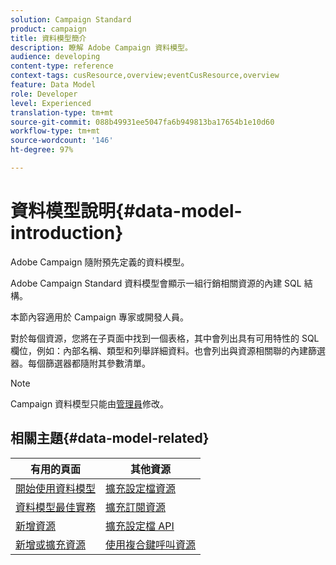```yaml
---
solution: Campaign Standard
product: campaign
title: 資料模型簡介
description: 瞭解 Adobe Campaign 資料模型。
audience: developing
content-type: reference
context-tags: cusResource,overview;eventCusResource,overview
feature: Data Model
role: Developer
level: Experienced
translation-type: tm+mt
source-git-commit: 088b49931ee5047fa6b949813ba17654b1e10d60
workflow-type: tm+mt
source-wordcount: '146'
ht-degree: 97%

---
```



# 資料模型說明{#data-model-introduction}

Adobe Campaign 隨附預先定義的資料模型。

Adobe Campaign Standard 資料模型會顯示一組行銷相關資源的內建 SQL 結構。

本節內容適用於 Campaign 專家或開發人員。

對於每個資源，您將在子頁面中找到一個表格，其中會列出具有可用特性的 SQL 欄位，例如：內部名稱、類型和列舉詳細資料。也會列出與資源相關聯的內建篩選器。每個篩選器都隨附其參數清單。

>[!NOTE]
>Campaign 資料模型只能由[管理員](../../administration/using/users-management.md#functional-administrators)修改。

## 相關主題{#data-model-related}

| 有用的頁面 | 其他資源 |
|---|---|
| [開始使用資料模型](data-model-concepts.md) | [擴充設定檔資源](extending-the-profile-resource-with-a-new-field.md) |
| [資料模型最佳實務](data-model-best-practices.md) | [擴充訂閱資源](extending-the-subscriptions-to-an-application-resource.md) |
| [新增資源](key-steps-to-add-a-resource.md) | [擴充設定檔 API](about-extending-the-api.md) |
| [新增或擴充資源](creating-or-extending-the-resource.md) | [使用複合鍵呼叫資源](uc-calling-resource-id-key.md) |
